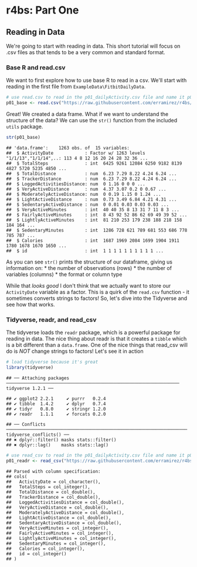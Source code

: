 r4bs: Part One
================

Reading in Data
---------------

We're going to start with reading in data. This short tutorial will focus on .csv files as that tends to be a very common and standard format.

### Base R and read.csv

We want to first explore how to use base R to read in a csv. We'll start with reading in the first file from `ExampleData\FitbitDailyData`.

``` r
# use read.csv to read in the p01_dailyActivity.csv file and name it p01_base
p01_base <- read.csv("https://raw.githubusercontent.com/erramirez/r4bs/master/ExampleData/FitbitDailyData/p01_dailyActivity.csv")
```

Great! We created a data frame. What if we want to understand the structure of the data? We can use the `str()` function from the included `utils` package.

``` r
str(p01_base)
```

    ## 'data.frame':    1263 obs. of  15 variables:
    ##  $ ActivityDate            : Factor w/ 1263 levels "1/1/13","1/1/14",..: 113 4 8 12 16 20 24 28 32 36 ...
    ##  $ TotalSteps              : int  6425 9261 12084 6250 9182 8139 4827 5720 5235 4850 ...
    ##  $ TotalDistance           : num  6.23 7.29 8.22 4.24 6.24 ...
    ##  $ TrackerDistance         : num  6.23 7.29 8.22 4.24 6.24 ...
    ##  $ LoggedActivitiesDistance: num  0 1.16 0 0 0 ...
    ##  $ VeryActiveDistance      : num  4.37 3.07 0.2 0 0.67 ...
    ##  $ ModeratelyActiveDistance: num  0 0.19 1.15 0 1.24 ...
    ##  $ LightActiveDistance     : num  0.73 3.49 6.84 4.21 4.31 ...
    ##  $ SedentaryActiveDistance : num  0 0.01 0.03 0.03 0.03 ...
    ##  $ VeryActiveMinutes       : int  40 40 35 8 13 31 7 11 8 3 ...
    ##  $ FairlyActiveMinutes     : int  8 43 92 52 86 62 69 49 39 52 ...
    ##  $ LightlyActiveMinutes    : int  81 210 253 179 238 188 218 158 184 164 ...
    ##  $ SedentaryMinutes        : int  1286 728 621 789 681 553 686 778 785 787 ...
    ##  $ Calories                : int  1687 1969 2084 1699 1904 1911 1780 1678 1670 1650 ...
    ##  $ id                      : int  1 1 1 1 1 1 1 1 1 1 ...

As you can see `str()` prints the structure of our dataframe, giving us information on: \* the number of observations (rows) \* the number of variables (columns) \* the format or column type

While that *looks good* I don't think that we actually want to store our `ActivityDate` variable as a factor. This is a quirk of the `read.csv` function - it sometimes converts strings to factors! So, let's dive into the Tidyverse and see how that works.

### Tidyverse, readr, and read\_csv

The tidyverse loads the `readr` package, which is a powerful package for reading in data. The nice thing about readr is that it creates a `tibble` which is a bit different than a `data.frame`. One of the nice things that read\_csv will do is *NOT* change strings to factors! Let's see it in action

``` r
# load tidyverse because it's great
library(tidyverse)
```

    ## ── Attaching packages ────────────────────────────────────────────────────────────────── tidyverse 1.2.1 ──

    ## ✔ ggplot2 2.2.1     ✔ purrr   0.2.4
    ## ✔ tibble  1.4.2     ✔ dplyr   0.7.4
    ## ✔ tidyr   0.8.0     ✔ stringr 1.2.0
    ## ✔ readr   1.1.1     ✔ forcats 0.2.0

    ## ── Conflicts ───────────────────────────────────────────────────────────────────── tidyverse_conflicts() ──
    ## ✖ dplyr::filter() masks stats::filter()
    ## ✖ dplyr::lag()    masks stats::lag()

``` r
# use read_csv to read in the p01_dailyActivity.csv file and name it p01_readr
p01_readr <- read_csv("https://raw.githubusercontent.com/erramirez/r4bs/master/ExampleData/FitbitDailyData/p01_dailyActivity.csv")
```

    ## Parsed with column specification:
    ## cols(
    ##   ActivityDate = col_character(),
    ##   TotalSteps = col_integer(),
    ##   TotalDistance = col_double(),
    ##   TrackerDistance = col_double(),
    ##   LoggedActivitiesDistance = col_double(),
    ##   VeryActiveDistance = col_double(),
    ##   ModeratelyActiveDistance = col_double(),
    ##   LightActiveDistance = col_double(),
    ##   SedentaryActiveDistance = col_double(),
    ##   VeryActiveMinutes = col_integer(),
    ##   FairlyActiveMinutes = col_integer(),
    ##   LightlyActiveMinutes = col_integer(),
    ##   SedentaryMinutes = col_integer(),
    ##   Calories = col_integer(),
    ##   id = col_integer()
    ## )
